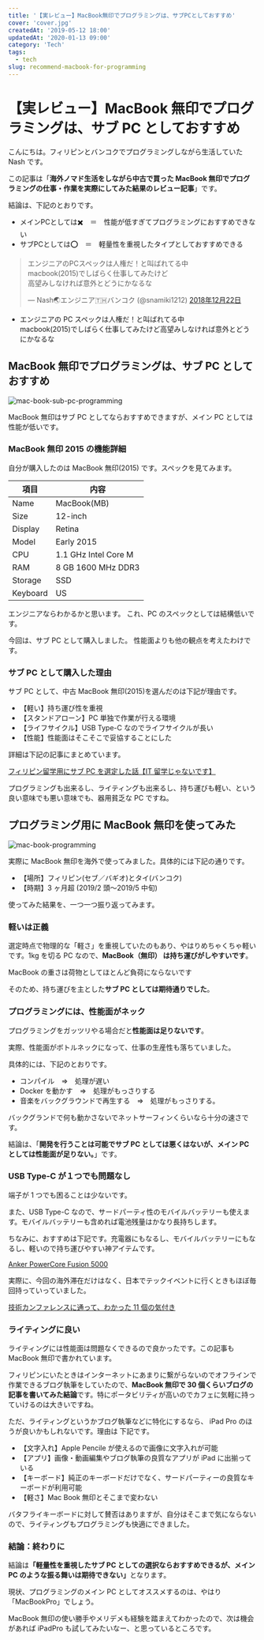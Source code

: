 ```yaml
---
title: '【実レビュー】MacBook無印でプログラミングは、サブPCとしておすすめ'
cover: 'cover.jpg'
createdAt: '2019-05-12 18:00'
updatedAt: '2020-01-13 09:00'
category: 'Tech'
tags:
  - tech
slug: recommend-macbook-for-programming
---
```


# 【実レビュー】MacBook 無印でプログラミングは、サブ PC としておすすめ

こんにちは。フィリピンとバンコクでプログラミングしながら生活していた Nash です。

この記事は「**海外ノマド生活をしながら中古で買った MacBook 無印でプログラミングの仕事・作業を実際にしてみた結果のレビュー記事**」です。

結論は、下記のとおりです。

- メインPCとしては✖️　＝　性能が低すぎてプログラミングにおすすめできない
- サブPCとしては⭕️　＝　軽量性を重視したタイプとしておすすめできる

<!-- Twitter -->
<blockquote class="twitter-tweet" data-lang="ja"><p lang="ja" dir="ltr">エンジニアのPCスペックは人権だ！と叫ばれてる中<br>macbook(2015)でしばらく仕事してみたけど<br>高望みしなければ意外とどうにかなるな</p>&mdash; Nash🌏エンジニア🇹🇭バンコク (@snamiki1212) <a href="https://twitter.com/snamiki1212/status/1076377911718891520?ref_src=twsrc%5Etfw">2018年12月22日</a></blockquote>
<script async src="https://platform.twitter.com/widgets.js" charset="utf-8"></script>
<!--  -->

- エンジニアの PC スペックは人権だ！と叫ばれてる中<br>macbook(2015)でしばらく仕事してみたけど高望みしなければ意外とどうにかなるな


## MacBook 無印でプログラミングは、サブ PC としておすすめ

![mac-book-sub-pc-programming](./1.jpg)

MacBook 無印はサブ PC としてならおすすめできますが、メイン PC としては性能が低いです。

### MacBook 無印 2015 の機能詳細

自分が購入したのは MacBook 無印(2015) です。スペックを見てみます。

| 項目     | 内容                 |
| -------- | -------------------- |
| Name     | MacBook(MB)          |
| Size     | 12-inch              |
| Display  | Retina               |
| Model    | Early 2015           |
| CPU      | 1.1 GHz Intel Core M |
| RAM      | 8 GB 1600 MHz DDR3   |
| Storage  | SSD                  |
| Keyboard | US                   |

エンジニアならわかるかと思います。
これ、PC のスペックとしては結構低いです。

今回は、サブ PC として購入しました。
性能面よりも他の観点を考えたわけです。

### サブ PC として購入した理由

サブ PC として、中古 MacBook 無印(2015)を選んだのは下記が理由です。

- 【軽い】持ち運び性を重視
- 【スタンドアローン】PC 単独で作業が行える環境
- 【ライフサイクル】USB Type-C なのでライフサイクルが長い
- 【性能】性能面はそこそこで妥協することにした

詳細は下記の記事にまとめています。

[フィリピン留学用にサブ PC を選定した話【IT 留学じゃないです】](./philippines-select-sub-pc)

プログラミングも出来るし、ライティングも出来るし、持ち運びも軽い、という良い意味でも悪い意味でも、器用貧乏な PC ですね。

## プログラミング用に MacBook 無印を使ってみた

![mac-book-programming](./2.jpg)

実際に MacBook 無印を海外で使ってみました。具体的には下記の通りです。

- 【場所】フィリピン(セブ／バギオ)とタイ(バンコク)
- 【時期】3 ヶ月超 (2019/2 頭〜2019/5 中旬)

使ってみた結果を、一つ一つ振り返ってみます。

### 軽いは正義

選定時点で物理的な「軽さ」を重視していたのもあり、やはりめちゃくちゃ軽いです。1kg を切る PC なので、**MacBook（無印） は持ち運びがしやすいです**。

MacBook の重さは荷物としてほとんど負荷にならないです

そのため、持ち運びを主とした**サブ PC としては期待通りでした**。

### プログラミングには、性能面がネック

プログラミングをガッツリやる場合だと**性能面は足りないです**。

実際、性能面がボトルネックになって、仕事の生産性も落ちていました。

具体的には、下記のとおりです。

- コンパイル　⇒　処理が遅い
- Docker を動かす　⇒　処理がもっさりする
- 音楽をバックグラウンドで再生する　⇒　処理がもっさりする。

バックグランドで何も動かさないでネットサーフィンくらいなら十分の速さです。

結論は、「**開発を行うことは可能でサブ PC としては悪くはないが、メイン PC としては性能面が足りない。**」です。

### USB Type-C が１つでも問題なし

端子が 1 つでも困ることは少ないです。

また、USB Type-C なので、サードパーティ性のモバイルバッテリーも使えます。モバイルバッテリーも含めれば電池残量はかなり長持ちします。

ちなみに、おすすめは下記です。充電器にもなるし、モバイルバッテリーにもなるし、軽いので持ち運びやすい神アイテムです。

[Anker PowerCore Fusion 5000](https://www.ankerjapan.com/category/BATTERY/A1621.html)

実際に、今回の海外滞在だけはなく、日本でテックイベントに行くときもほぼ毎回持っていっていました。

[技術カンファレンスに通って、わかった 11 個の気付き](./result-of-going-to-conference)

### ライティングに良い

ライティングには性能面は問題なくできるので良かったです。この記事も MacBook 無印で書かれています。

フィリピンにいたときはインターネットにあまりに繋がらないのでオフラインで作業できるブログ執筆をしていたので、<b>MacBook 無印で 30 個くらいブログの記事を書いてみた結論</b>です。特にポータビリティが高いのでカフェに気軽に持っていけるのは大きいですね。

ただ、ライティングというかブログ執筆などに特化にするなら、 iPad Pro のほうが良いかもしれないです。理由は 下記です。

- 【文字入れ】Apple Pencile が使えるので画像に文字入れが可能
- 【アプリ】画像・動画編集やブログ執筆の良質なアプリが iPad に出揃っている
- 【キーボード】純正のキーボードだけでなく、サードパーティーの良質なキーボードが利用可能
- 【軽さ】Mac Book 無印とそこまで変わない

バタフライキーボードに対して賛否はありますが、自分はそこまで気にならないので、ライティングもプログラミングも快適にできました。

### 結論：終わりに

結論は<b>「軽量性を重視したサブ PC としての選択ならおすすめできるが、メイン PC のような振る舞いは期待できない」</b>となります。

現状、プログラミングのメイン PC としてオススメするのは、やはり「MacBookPro」でしょう。

MacBook 無印の使い勝手やメリデメも経験を踏まえてわかったので、次は機会があれば iPadPro も試してみたいなー、と思っているところです。

